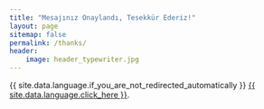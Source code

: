 ```yaml
---
title: "Mesajınız Onaylandı, Tesekkür Ederiz!"
layout: page
sitemap: false
permalink: /thanks/
header:
    image: header_typewriter.jpg
---
```


{{ site.data.language.if_you_are_not_redirected_automatically }} <a href="{{ page.redirect_to }}">{{ site.data.language.click_here }}</a>.
<script>
    setTimeout(function(){
        location='{{ site.url }}'
    },3000);
</script>
